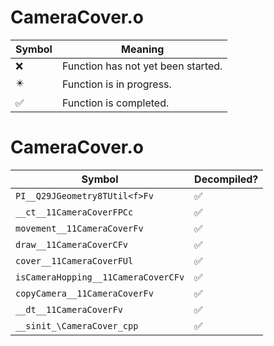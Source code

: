 # CameraCover.o
| Symbol | Meaning 
| ------------- | ------------- 
| :x: | Function has not yet been started. 
| :eight_pointed_black_star: | Function is in progress. 
| :white_check_mark: | Function is completed. 


# CameraCover.o
| Symbol | Decompiled? |
| ------------- | ------------- |
| `PI__Q29JGeometry8TUtil<f>Fv` | :white_check_mark: |
| `__ct__11CameraCoverFPCc` | :white_check_mark: |
| `movement__11CameraCoverFv` | :white_check_mark: |
| `draw__11CameraCoverCFv` | :white_check_mark: |
| `cover__11CameraCoverFUl` | :white_check_mark: |
| `isCameraHopping__11CameraCoverCFv` | :white_check_mark: |
| `copyCamera__11CameraCoverFv` | :white_check_mark: |
| `__dt__11CameraCoverFv` | :white_check_mark: |
| `__sinit_\CameraCover_cpp` | :white_check_mark: |
